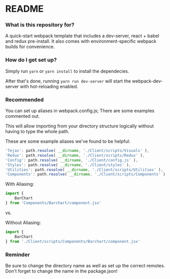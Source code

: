 # README #

### What is this repository for? ###

A quick-start webpack template that includes a dev-server, react + babel and redux pre-install. 
It also comes with environment-specific webpack builds for convenience. 

### How do I get set up? ###

Simply run `yarn` or `yarn install`
to install the dependecies.

After that's done, running `yarn run dev-server` will start the webpack-dev-server with hot-reloading enabled.

### Recommended ###

You can set up aliases in webpack.config.js; There are some examples commented out. 

This will allow importing from your directory structure logically without having to type the whole path.

These are some example aliases we've found to be helpful: 
```javascript
'Tejas': path.resolve( __dirname, './Client/scripts/Visuals' ),
'Redux': path.resolve( __dirname, './Client/scripts/Redux' ),
'Config': path.resolve( __dirname, './Client/config.js' ),
'Styles': path.resolve( __dirname, './Client/styles' ),
'Utilities': path.resolve( __dirname, './Client/scripts/Utilities' ),
'Components': path.resolve( __dirname, './Client/scripts/Components' )
```
With Aliasing: 
```javascript
import {
    BarChart
} from 'Components/Barchart/component.jsx'
```

vs.

Without Aliasing:
```javascript
import {
    BarChart
} from './Client/scripts/Components/Barchart/component.jsx'
```

### Reminder ###

Be sure to change the directory name as well as set up the correct remotes.
Don't forget to change the name in the package.json!